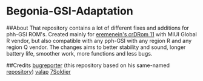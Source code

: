 # Begonia-GSI-Adaptation

##About
That repository contains a lot of different fixes and additions for phh-GSI ROM's. Created mainly for [eremenein's crDRom 11](https://github.com/eremitein/treble-patches/wiki/crDRom11-Project) with MIUI Global R vendor, but also compatible with any pph-GSI with any region R and any region Q vendor. The changes aims to better stability and sound, longer battery life, smoother work, more functions and less bugs.

##Credits
[bugreporter](https://github.com/bugreportion) (this repository based on his same-named [repository](https://github.com/bugreportion/begonia-gsi-adaptation))
[valap](https://github.com/TTTT555)
[7Soldier](https://github.com/7Soldier)
